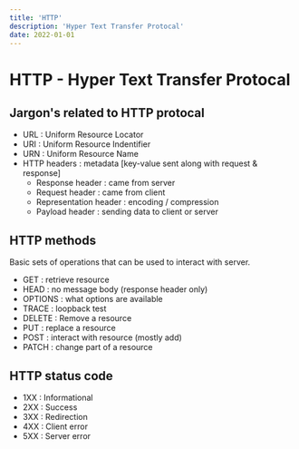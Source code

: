 ```yaml
---
title: 'HTTP'
description: 'Hyper Text Transfer Protocal'
date: 2022-01-01
---
```


# HTTP - Hyper Text Transfer Protocal

## Jargon's related to HTTP protocal

- URL : Uniform Resource Locator
- URI : Uniform Resource Indentifier
- URN : Uniform Resource Name
- HTTP headers : metadata [key-value sent along with request & response]
  - Response header : came from server
  - Request header : came from client
  - Representation header : encoding / compression
  - Payload header : sending data to client or server

## HTTP methods

Basic sets of operations that can be used to interact with server.

- GET : retrieve resource
- HEAD : no message body (response header only)
- OPTIONS : what options are available
- TRACE : loopback test
- DELETE : Remove a resource
- PUT : replace a resource
- POST : interact with resource (mostly add)
- PATCH : change part of a resource

## HTTP status code

- 1XX : Informational
- 2XX : Success
- 3XX : Redirection
- 4XX : Client error
- 5XX : Server error
